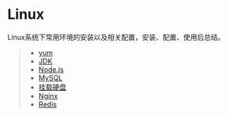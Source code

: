 # Linux

Linux系统下常用环境的安装以及相关配置，安装、配置、使用后总结。

> * [yum](../linux/yum.md)
> * [JDK](../linux/jdk.md)
> * [Node.js](../linux/nodejs.md)
> * [MySQL](../linux/mysql.md)
> * [挂载硬盘](../linux/mount.md)
> * [Nginx](../linux/nginx.md)
> * [Redis](../linux/redis.md)